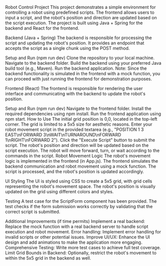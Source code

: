 Robot Control Project
This project demonstrates a simple environment for controlling a robot using predefined scripts. The frontend allows users to input a script, and the robot's position and direction are updated based on the script execution. The project is built using Java + Spring for the backend and React for the frontend.

Backend (Java + Spring)
The backend is responsible for processing the script and updating the robot's position. It provides an endpoint that accepts the script as a single chunk using the POST method.

Setup and Run (npm run dev)
Clone the repository to your local machine.
Navigate to the backend folder.
Build the backend using your preferred Java build tool (e.g., Maven).
Run the backend application.
Note: Since the backend functionality is simulated in the frontend with a mock function, you can proceed with just running the frontend for demonstration purposes.

Frontend (React)
The frontend is responsible for rendering the user interface and communicating with the backend to update the robot's position.

Setup and Run (npm run dev)
Navigate to the frontend folder.
Install the required dependencies using npm install.
Run the frontend application using npm start.
How to Use
The initial grid position is 0,0, located in the top-left corner.
The grid is limited to a 5x5 size for aesthetic reasons.
Enter your robot movement script in the provided textarea (e.g., "POSITION 1 3 EAST\nFORWARD 3\nWAIT\nTURNAROUND\nFORWARD 1\nRIGHT\nFORWARD 2").
Click the "Execute Script" button to submit the script.
The robot's position and direction will be updated based on the script execution.
The robot will move forward, turn, or wait according to the commands in the script.
Robot Movement Logic
The robot's movement logic is implemented in the frontend (in App.js). The frontend simulates the backend communication and robot movement using a mock function. The script is processed, and the robot's position is updated accordingly.

UI Styling
The UI is styled using CSS to create a 5x5 grid, with grid cells representing the robot's movement space. The robot's position is visually updated on the grid using different colors and styles.

Testing
A test case for the ScriptForm component has been provided. The test checks if the form submission works correctly by validating that the correct script is submitted.

Additional Improvements (if time permits)
Implement a real backend: Replace the mock function with a real backend server to handle script execution and robot movement.
Error handling: Implement error handling for invalid scripts or other potential issues.
Improve UI/UX: Enhance the UI design and add animations to make the application more engaging.
Comprehensive Testing: Write more test cases to achieve full test coverage.
Limit Grid Bounds in Backend: Optionally, restrict the robot's movement to within the 5x5 grid in the backend as well.